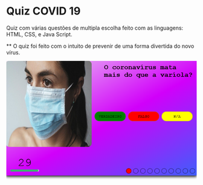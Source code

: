 # Quiz COVID 19
 Quiz com várias questões de multipla escolha feito com as linguagens: HTML, CSS, e Java Script.
 
 ** O quiz foi feito com o intuito de prevenir de uma forma divertida do novo vírus.

![Alt text](img/img-quiz-covid-git.PNG?raw=true "Title")


